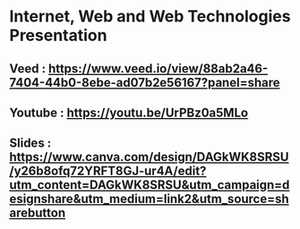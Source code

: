 # Internet, Web and Web Technologies Presentation

## Veed : https://www.veed.io/view/88ab2a46-7404-44b0-8ebe-ad07b2e56167?panel=share

## Youtube : https://youtu.be/UrPBz0a5MLo

## Slides : https://www.canva.com/design/DAGkWK8SRSU/y26b8ofq72YRFT8GJ-ur4A/edit?utm_content=DAGkWK8SRSU&utm_campaign=designshare&utm_medium=link2&utm_source=sharebutton
